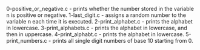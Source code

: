 0-positive_or_negative.c - prints whether the number stored in the variable n is positive or negative.
1-last_digit.c - assigns a random number to the variable n each time it is executed.
2-print_alphabet.c - prints the alphabet in lowercase.
3-print_alphabets.c - prints the alphabet in lowercase, and then in uppercase.
4-print_alphabt.c - prints the alphabet in lowercase.
5-print_numbers.c - prints all single digit numbers of base 10 starting from 0.
